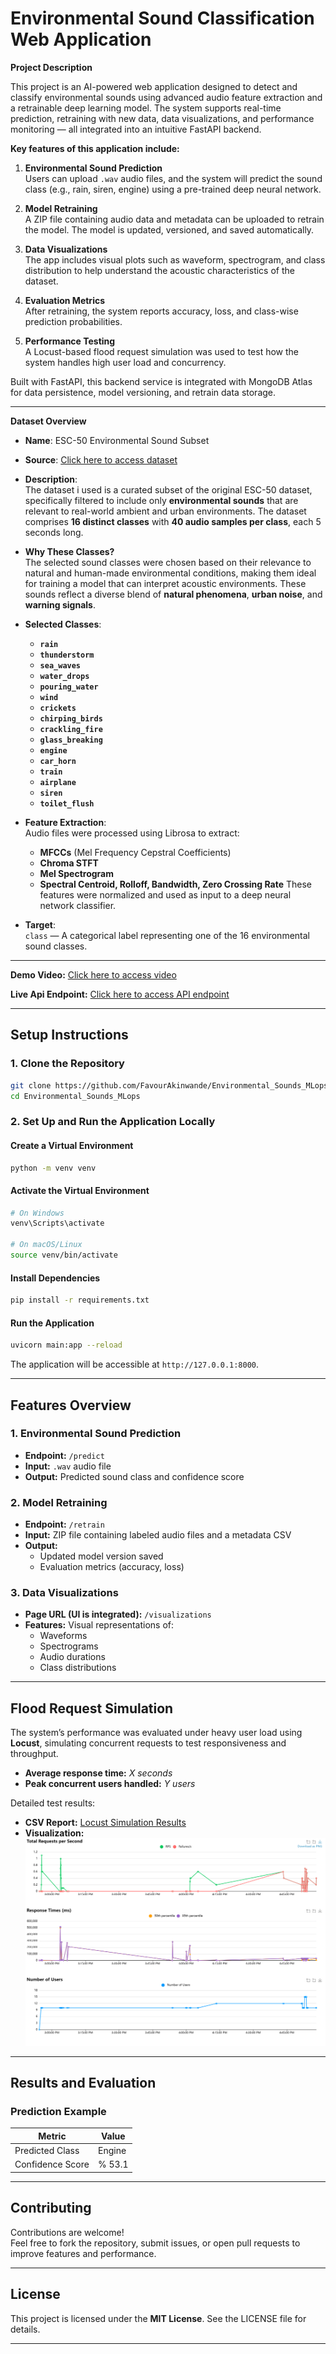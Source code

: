 # Environmental Sound Classification Web Application

**Project Description**

This project is an AI-powered web application designed to detect and classify environmental sounds using advanced audio feature extraction and a retrainable deep learning model. The system supports real-time prediction, retraining with new data, data visualizations, and performance monitoring — all integrated into an intuitive FastAPI backend.

**Key features of this application include:**

1. **Environmental Sound Prediction**  
   Users can upload `.wav` audio files, and the system will predict the sound class (e.g., rain, siren, engine) using a pre-trained deep neural network.

2. **Model Retraining**  
   A ZIP file containing audio data and metadata can be uploaded to retrain the model. The model is updated, versioned, and saved automatically.

3. **Data Visualizations**  
   The app includes visual plots such as waveform, spectrogram, and class distribution to help understand the acoustic characteristics of the dataset.

4. **Evaluation Metrics**  
   After retraining, the system reports accuracy, loss, and class-wise prediction probabilities.
   
5. **Performance Testing**  
   A Locust-based flood request simulation was used to test how the system handles high user load and concurrency.


Built with FastAPI, this backend service is integrated with MongoDB Atlas for data persistence, model versioning, and retrain data storage.

---

**Dataset Overview**

- **Name**: ESC-50 Environmental Sound Subset  
- **Source**: [Click here to access dataset](<https://www.kaggle.com/datasets/mmoreaux/environmental-sound-classification-50?select=audio>)    
- **Description**:  
  The dataset i used is a curated subset of the original ESC-50 dataset, specifically filtered to include only **environmental sounds** that are relevant to real-world ambient and urban environments. The dataset comprises **16 distinct classes** with **40 audio samples per class**, each 5 seconds long.
  
- **Why These Classes?**  
The selected sound classes were chosen based on their relevance to natural and human-made environmental conditions, making them ideal for training a model that can interpret acoustic environments. These sounds reflect a diverse blend of **natural phenomena**, **urban noise**, and **warning signals**.

- **Selected Classes**:
  - **`rain`**
  - **`thunderstorm`**
  - **`sea_waves`**
  - **`water_drops`**
  - **`pouring_water`**
  - **`wind`**
  - **`crickets`**
  - **`chirping_birds`**
  - **`crackling_fire`**
  - **`glass_breaking`**
  - **`engine`**
  - **`car_horn`**
  - **`train`**
  - **`airplane`**
  - **`siren`**
  - **`toilet_flush`**


- **Feature Extraction**:  
  Audio files were processed using Librosa to extract:
  - **MFCCs** (Mel Frequency Cepstral Coefficients)
  - **Chroma STFT**
  - **Mel Spectrogram**
  - **Spectral Centroid, Rolloff, Bandwidth, Zero Crossing Rate**
  These features were normalized and used as input to a deep neural network classifier.

- **Target**:  
  `class` — A categorical label representing one of the 16 environmental sound classes.

---

**Demo Video:** [Click here to access video](<https://www.youtube.com/watch?v=CbeVpwsbexg>)  

**Live Api Endpoint:** [Click here to access API endpoint ](<https://lollypopping-environmental-sounds.hf.space>)


---

## **Setup Instructions**

### **1. Clone the Repository**
```bash
git clone https://github.com/FavourAkinwande/Environmental_Sounds_MLops.git
cd Environmental_Sounds_MLops
```

### **2. Set Up and Run the Application Locally**

#### **Create a Virtual Environment**
```bash
python -m venv venv
```

#### **Activate the Virtual Environment**
```bash
# On Windows
venv\Scripts\activate

# On macOS/Linux
source venv/bin/activate
```

#### **Install Dependencies**
```bash
pip install -r requirements.txt
```

#### **Run the Application**
```bash
uvicorn main:app --reload
```

The application will be accessible at `http://127.0.0.1:8000`.

---

## **Features Overview**

### **1. Environmental Sound Prediction**
- **Endpoint:** `/predict`
- **Input:** `.wav` audio file
- **Output:** Predicted sound class and confidence score

### **2. Model Retraining**
- **Endpoint:** `/retrain`
- **Input:** ZIP file containing labeled audio files and a metadata CSV
- **Output:**  
  - Updated model version saved  
  - Evaluation metrics (accuracy, loss)

### **3. Data Visualizations**
- **Page URL (UI is integrated):** `/visualizations`
- **Features:** Visual representations of:
  - Waveforms
  - Spectrograms
  - Audio durations
  - Class distributions 
---

## **Flood Request Simulation**

The system’s performance was evaluated under heavy user load using **Locust**, simulating concurrent requests to test responsiveness and throughput.

- **Average response time:** *X seconds*
- **Peak concurrent users handled:** *Y users*

Detailed test results:

- **CSV Report:** [Locust Simulation Results](/locust.csv)
- **Visualization:**  
  ![Flood Simulation Chart](/total_requests_per_second.png)

---

## **Results and Evaluation**

### **Prediction Example**
| Metric           | Value     |
|------------------|-----------|
| Predicted Class  | Engine      |
| Confidence Score | % 53.1    |

---

## **Contributing**

Contributions are welcome!  
Feel free to fork the repository, submit issues, or open pull requests to improve features and performance.

---

## **License**

This project is licensed under the **MIT License**. See the LICENSE file for details.

---
